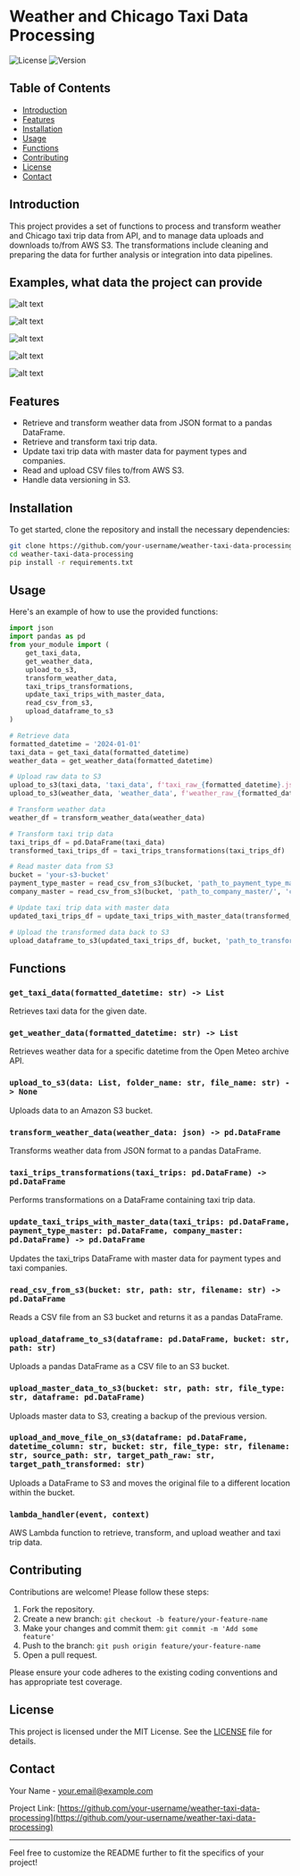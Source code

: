 # Weather and Chicago Taxi Data Processing

![License](https://img.shields.io/badge/license-MIT-blue.svg)
![Version](https://img.shields.io/badge/version-1.0.0-brightgreen.svg)

## Table of Contents
- [Introduction](#introduction)
- [Features](#features)
- [Installation](#installation)
- [Usage](#usage)
- [Functions](#functions)
- [Contributing](#contributing)
- [License](#license)
- [Contact](#contact)

## Introduction

This project provides a set of functions to process and transform weather and Chicago taxi trip data from API, and to manage data uploads and downloads to/from AWS S3. The transformations include cleaning and preparing the data for further analysis or integration into data pipelines.

## Examples, what data the project can provide

![alt text](image.png)

![alt text](image-1.png)

![alt text](image-2.png)

![alt text](image-3.png)

![alt text](image-4.png)

## Features

- Retrieve and transform weather data from JSON format to a pandas DataFrame.
- Retrieve and transform taxi trip data.
- Update taxi trip data with master data for payment types and companies.
- Read and upload CSV files to/from AWS S3.
- Handle data versioning in S3.

## Installation

To get started, clone the repository and install the necessary dependencies:

```sh
git clone https://github.com/your-username/weather-taxi-data-processing.git
cd weather-taxi-data-processing
pip install -r requirements.txt
```

## Usage

Here's an example of how to use the provided functions:

```python
import json
import pandas as pd
from your_module import (
    get_taxi_data, 
    get_weather_data, 
    upload_to_s3, 
    transform_weather_data, 
    taxi_trips_transformations, 
    update_taxi_trips_with_master_data, 
    read_csv_from_s3, 
    upload_dataframe_to_s3
)

# Retrieve data
formatted_datetime = '2024-01-01'
taxi_data = get_taxi_data(formatted_datetime)
weather_data = get_weather_data(formatted_datetime)

# Upload raw data to S3
upload_to_s3(taxi_data, 'taxi_data', f'taxi_raw_{formatted_datetime}.json')
upload_to_s3(weather_data, 'weather_data', f'weather_raw_{formatted_datetime}.json')

# Transform weather data
weather_df = transform_weather_data(weather_data)

# Transform taxi trip data
taxi_trips_df = pd.DataFrame(taxi_data)
transformed_taxi_trips_df = taxi_trips_transformations(taxi_trips_df)

# Read master data from S3
bucket = 'your-s3-bucket'
payment_type_master = read_csv_from_s3(bucket, 'path_to_payment_type_master/', 'payment_type_master.csv')
company_master = read_csv_from_s3(bucket, 'path_to_company_master/', 'company_master.csv')

# Update taxi trip data with master data
updated_taxi_trips_df = update_taxi_trips_with_master_data(transformed_taxi_trips_df, payment_type_master, company_master)

# Upload the transformed data back to S3
upload_dataframe_to_s3(updated_taxi_trips_df, bucket, 'path_to_transformed_data/')
```

## Functions

### `get_taxi_data(formatted_datetime: str) -> List`

Retrieves taxi data for the given date.

### `get_weather_data(formatted_datetime: str) -> List`

Retrieves weather data for a specific datetime from the Open Meteo archive API.

### `upload_to_s3(data: List, folder_name: str, file_name: str) -> None`

Uploads data to an Amazon S3 bucket.

### `transform_weather_data(weather_data: json) -> pd.DataFrame`

Transforms weather data from JSON format to a pandas DataFrame.

### `taxi_trips_transformations(taxi_trips: pd.DataFrame) -> pd.DataFrame`

Performs transformations on a DataFrame containing taxi trip data.

### `update_taxi_trips_with_master_data(taxi_trips: pd.DataFrame, payment_type_master: pd.DataFrame, company_master: pd.DataFrame) -> pd.DataFrame`

Updates the taxi_trips DataFrame with master data for payment types and taxi companies.

### `read_csv_from_s3(bucket: str, path: str, filename: str) -> pd.DataFrame`

Reads a CSV file from an S3 bucket and returns it as a pandas DataFrame.

### `upload_dataframe_to_s3(dataframe: pd.DataFrame, bucket: str, path: str)`

Uploads a pandas DataFrame as a CSV file to an S3 bucket.

### `upload_master_data_to_s3(bucket: str, path: str, file_type: str, dataframe: pd.DataFrame)`

Uploads master data to S3, creating a backup of the previous version.

### `upload_and_move_file_on_s3(dataframe: pd.DataFrame, datetime_column: str, bucket: str, file_type: str, filename: str, source_path: str, target_path_raw: str, target_path_transformed: str)`

Uploads a DataFrame to S3 and moves the original file to a different location within the bucket.

### `lambda_handler(event, context)`

AWS Lambda function to retrieve, transform, and upload weather and taxi trip data.

## Contributing

Contributions are welcome! Please follow these steps:

1. Fork the repository.
2. Create a new branch: `git checkout -b feature/your-feature-name`
3. Make your changes and commit them: `git commit -m 'Add some feature'`
4. Push to the branch: `git push origin feature/your-feature-name`
5. Open a pull request.

Please ensure your code adheres to the existing coding conventions and has appropriate test coverage.

## License

This project is licensed under the MIT License. See the [LICENSE](LICENSE) file for details.

## Contact

Your Name - [your.email@example.com](mailto:your.email@example.com)

Project Link: [https://github.com/your-username/weather-taxi-data-processing](https://github.com/your-username/weather-taxi-data-processing)

---

Feel free to customize the README further to fit the specifics of your project!